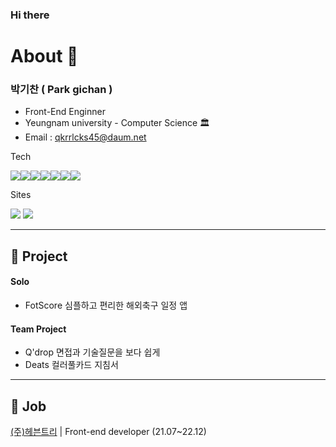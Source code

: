 ### Hi there

# About 🙌

### 박기찬 ( Park gichan )
- Front-End Enginner
- Yeungnam university - Computer Science 🏛️
- Email : qkrrlcks45@daum.net

Tech   

<img src="https://img.shields.io/badge/javascript-F7DF1E?style=flat-square&logo=JavaScript&logoColor=black"/><img src="https://img.shields.io/badge/React-61DAFB?style=flat-square&logo=react&logoColor=black"/><img src="https://img.shields.io/badge/Redux-764ABC?style=flat-square&logo=redux&logoColor=white"/><img src="https://img.shields.io/badge/Node.js-339933?style=flat-square&logo=Node.js&logoColor=white"/><img src="https://img.shields.io/badge/Express-000000?style=flat-square&logo=Express&logoColor=white"/><img src="https://img.shields.io/badge/MongoDB-47A248?style=flat-square&logo=MongoDB&logoColor=white"/><img src="https://img.shields.io/badge/Figma-F24E1E?style=flat-square&logo=Figma&logoColor=white"/>

Sites

<a href="https://github.com/rl0425?tab=repositories"><img src="https://img.shields.io/badge/Github-181717?style=flat-square&logo=Github&logoColor=white"/></a>
<a href="https://velog.io/@rl0425"><img src="https://img.shields.io/badge/Velog-20C997?style=flat-square&logo=Velog&logoColor=white"/></a>

<hr>

## 📖 Project

#### Solo
- FotScore 심플하고 편리한 해외축구 일정 앱

#### Team Project
- Q'drop 면접과 기술질문을 보다 쉽게
- Deats 컬러풀카드 지침서

<hr>

## 💼 Job

<a href="https://clovine.com/kr">(주)헤븐트리</a> | Front-end developer (21.07~22.12)
  

<!--
**rl0425/rl0425** is a ✨ _special_ ✨ repository because its `README.md` (this file) appears on your GitHub profile.

Here are some ideas to get you started:

- 🔭 I’m currently working on ...
- 🌱 I’m currently learning ...
- 👯 I’m looking to collaborate on ...
- 🤔 I’m looking for help with ...
- 💬 Ask me about ...
- 📫 How to reach me: ...
- 😄 Pronouns: ...
- ⚡ Fun fact: ...
-->

